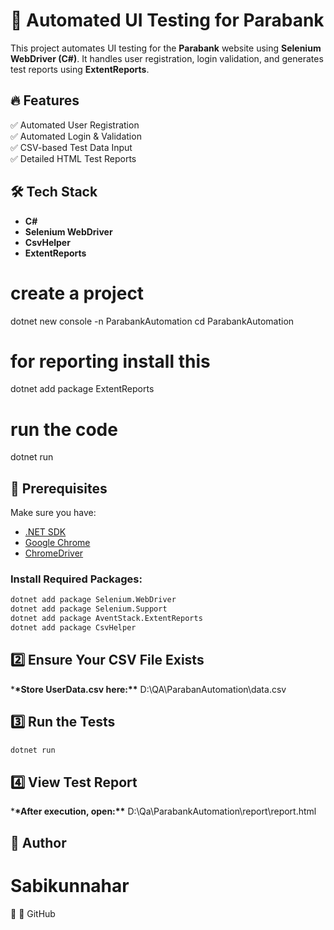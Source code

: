 # 🚀 Automated UI Testing for Parabank

This project automates UI testing for the **Parabank** website using **Selenium WebDriver (C#)**. It handles user registration, login validation, and generates test reports using **ExtentReports**.

## 🔥 Features

✅ Automated User Registration  
✅ Automated Login & Validation  
✅ CSV-based Test Data Input  
✅ Detailed HTML Test Reports

## 🛠 Tech Stack

- **C#**
- **Selenium WebDriver**
- **CsvHelper**
- **ExtentReports**

# create a project

dotnet new console -n ParabankAutomation
cd ParabankAutomation

# for reporting install this

dotnet add package ExtentReports

# run the code

dotnet run

## 📌 Prerequisites

Make sure you have:

- [.NET SDK](https://dotnet.microsoft.com/en-us/download)
- [Google Chrome](https://www.google.com/chrome/)
- [ChromeDriver](https://sites.google.com/chromium.org/driver/)

### Install Required Packages:

```sh
dotnet add package Selenium.WebDriver
dotnet add package Selenium.Support
dotnet add package AventStack.ExtentReports
dotnet add package CsvHelper
```

## 2️⃣ Ensure Your CSV File Exists

\***\*Store UserData.csv here:\*\***
D:\QA\ParabanAutomation\data.csv

## 3️⃣ Run the Tests

```sh
dotnet run
```

## 4️⃣ View Test Report

\***\*After execution, open:\*\***
D:\Qa\ParabankAutomation\report\report.html

## 👤 Author

# Sabikunnahar

📧
📍 GitHub
